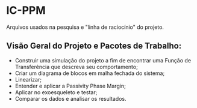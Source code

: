 # IC-PPM
Arquivos usados na pesquisa e "linha de raciocínio" do projeto.

## Visão Geral do Projeto e Pacotes de Trabalho:
- Construir uma simulação do projeto a fim de encontrar uma Função de Transferência que descreva seu comportamento;
- Criar um diagrama de blocos em malha fechada do sistema;
- Linearizar;
- Entender e aplicar a Passivity Phase Margin;
- Aplicar no exoesqueleto e testar;
- Comparar os dados e analisar os resultados.

